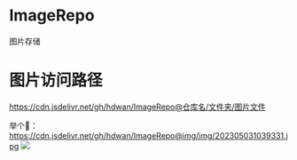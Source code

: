 # ImageRepo
图片存储
# 图片访问路径
https://cdn.jsdelivr.net/gh/hdwan/ImageRepo@仓库名/文件夹/图片文件

举个🌰：https://cdn.jsdelivr.net/gh/hdwan/ImageRepo@img/img/202305031039331.jpg
![](https://cdn.jsdelivr.net/gh/hdwan/ImageRepo@img/img/202305031039331.jpg)
